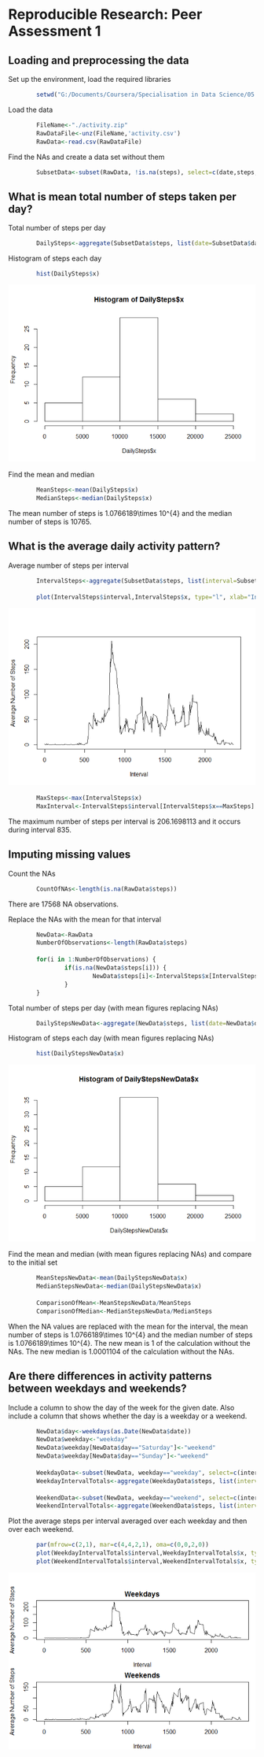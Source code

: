 # Reproducible Research: Peer Assessment 1


## Loading and preprocessing the data
Set up the environment, load the required libraries

```r
        setwd("G:/Documents/Coursera/Specialisation in Data Science/05 Reproducible Research/R Working Directory/Project 1/GitHub Repository/RepData_PeerAssessment1")
```

Load the data

```r
        FileName<-"./activity.zip"
        RawDataFile<-unz(FileName,'activity.csv')
        RawData<-read.csv(RawDataFile)
```


Find the NAs and create a data set without them

```r
        SubsetData<-subset(RawData, !is.na(steps), select=c(date,steps,interval))
```


## What is mean total number of steps taken per day?
Total number of steps per day

```r
        DailySteps<-aggregate(SubsetData$steps, list(date=SubsetData$date), sum)
```


Histogram of steps each day

```r
        hist(DailySteps$x)
```

![](PA1_template_files/figure-html/Histograms-1.png) 

Find the mean and median

```r
        MeanSteps<-mean(DailySteps$x)
        MedianSteps<-median(DailySteps$x)
```

The mean number of steps is 1.0766189\times 10^{4} and the median number of steps is 10765.



## What is the average daily activity pattern?
Average number of steps per interval

```r
        IntervalSteps<-aggregate(SubsetData$steps, list(interval=SubsetData$interval), mean)

        plot(IntervalSteps$interval,IntervalSteps$x, type="l", xlab="Interval", ylab="Average Number of Steps")
```

![](PA1_template_files/figure-html/StepsPerInterval-1.png) 

```r
        MaxSteps<-max(IntervalSteps$x)
        MaxInterval<-IntervalSteps$interval[IntervalSteps$x==MaxSteps]
```

The maximum number of steps per interval is 206.1698113 and it occurs during interval 835.


## Imputing missing values

Count the NAs

```r
        CountOfNAs<-length(is.na(RawData$steps))
```

There are 17568 NA observations.


Replace the NAs with the mean for that interval

```r
        NewData<-RawData
        NumberOfObservations<-length(RawData$steps)

        for(i in 1:NumberOfObservations) {
                if(is.na(NewData$steps[i])) {
                        NewData$steps[i]<-IntervalSteps$x[IntervalSteps$interval==NewData$interval[i]]
                }
        }
```

Total number of steps per day (with mean figures replacing NAs)

```r
        DailyStepsNewData<-aggregate(NewData$steps, list(date=NewData$date), sum)
```

Histogram of steps each day (with mean figures replacing NAs)

```r
        hist(DailyStepsNewData$x)
```

![](PA1_template_files/figure-html/HistogramsNewData-1.png) 

Find the mean and median (with mean figures replacing NAs) and compare to the initial set

```r
        MeanStepsNewData<-mean(DailyStepsNewData$x)
        MedianStepsNewData<-median(DailyStepsNewData$x)

        ComparisonOfMean<-MeanStepsNewData/MeanSteps
        ComparisonOfMedian<-MedianStepsNewData/MedianSteps
```

When the NA values are replaced with the mean for the interval, the mean number of steps is 1.0766189\times 10^{4} and the median number of steps is 1.0766189\times 10^{4}. The new mean is 1 of the calculation without the NAs. The new median is 1.0001104 of the calculation without the NAs.



## Are there differences in activity patterns between weekdays and weekends?
Include a column to show the day of the week for the given date. Also include a column that shows whether the day is a weekday or a weekend.


```r
        NewData$day<-weekdays(as.Date(NewData$date))
        NewData$weekday<-"weekday"
        NewData$weekday[NewData$day=="Saturday"]<-"weekend"
        NewData$weekday[NewData$day=="Sunday"]<-"weekend"
        
        WeekdayData<-subset(NewData, weekday=="weekday", select=c(interval,steps))
        WeekdayIntervalTotals<-aggregate(WeekdayData$steps, list(interval=WeekdayData$interval), mean)

        WeekendData<-subset(NewData, weekday=="weekend", select=c(interval,steps))
        WeekendIntervalTotals<-aggregate(WeekendData$steps, list(interval=WeekendData$interval), mean)
```


Plot the average steps per interval averaged over each weekday and then over each weekend.

```r
        par(mfrow=c(2,1), mar=c(4,4,2,1), oma=c(0,0,2,0))
        plot(WeekdayIntervalTotals$interval,WeekdayIntervalTotals$x, type="l", xlab="Interval", ylab="Average Number of Steps", main="Weekdays")
        plot(WeekendIntervalTotals$interval,WeekendIntervalTotals$x, type="l", xlab="Interval", ylab="Average Number of Steps", main="Weekends")
```

![](PA1_template_files/figure-html/PlotWeekdays-1.png) 


